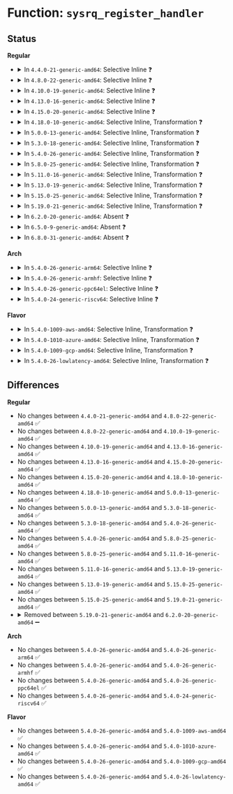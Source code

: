 # Function: <code>sysrq_register_handler</code>

## Status
<b>Regular</b>
<ul>
<li>
<details>
<summary>In <code>4.4.0-21-generic-amd64</code>: Selective Inline ❓</summary>

```c
void sysrq_register_handler()
```

```json
{
  "name": "sysrq_register_handler",
  "collision_type": "Unique Static",
  "inline_type": "Selective",
  "funcs": [
    {
      "addr": 18446744071584013088,
      "name": "sysrq_register_handler",
      "external": false,
      "loc": "drivers/tty/sysrq.c:958",
      "file": "drivers/tty/sysrq.c",
      "inline": "declared, inlined",
      "caller_inline": [
        "drivers/tty/sysrq.c:sysrq_toggle_support"
      ],
      "caller_func": [
        "drivers/tty/sysrq.c:sysrq_init"
      ]
    }
  ],
  "symbols": [
    {
      "addr": 18446744071584013088,
      "name": "sysrq_register_handler",
      "section": ".text",
      "bind": "STB_LOCAL",
      "size": 45
    }
  ]
}
```
</details>
</li>
<li>
<details>
<summary>In <code>4.8.0-22-generic-amd64</code>: Selective Inline ❓</summary>

```c
void sysrq_register_handler()
```

```json
{
  "name": "sysrq_register_handler",
  "collision_type": "Unique Static",
  "inline_type": "Selective",
  "funcs": [
    {
      "addr": 18446744071584346184,
      "name": "sysrq_register_handler",
      "external": false,
      "loc": "drivers/tty/sysrq.c:965",
      "file": "drivers/tty/sysrq.c",
      "inline": "declared, inlined",
      "caller_inline": [
        "drivers/tty/sysrq.c:sysrq_toggle_support"
      ],
      "caller_func": [
        "drivers/tty/sysrq.c:sysrq_init"
      ]
    }
  ],
  "symbols": [
    {
      "addr": 18446744071584343968,
      "name": "sysrq_register_handler",
      "section": ".text",
      "bind": "STB_LOCAL",
      "size": 45
    }
  ]
}
```
</details>
</li>
<li>
<details>
<summary>In <code>4.10.0-19-generic-amd64</code>: Selective Inline ❓</summary>

```c
void sysrq_register_handler()
```

```json
{
  "name": "sysrq_register_handler",
  "collision_type": "Unique Static",
  "inline_type": "Selective",
  "funcs": [
    {
      "addr": 18446744071584528024,
      "name": "sysrq_register_handler",
      "external": false,
      "loc": "drivers/tty/sysrq.c:965",
      "file": "drivers/tty/sysrq.c",
      "inline": "declared, inlined",
      "caller_inline": [
        "drivers/tty/sysrq.c:sysrq_toggle_support"
      ],
      "caller_func": [
        "drivers/tty/sysrq.c:sysrq_init"
      ]
    }
  ],
  "symbols": [
    {
      "addr": 18446744071584525808,
      "name": "sysrq_register_handler",
      "section": ".text",
      "bind": "STB_LOCAL",
      "size": 45
    }
  ]
}
```
</details>
</li>
<li>
<details>
<summary>In <code>4.13.0-16-generic-amd64</code>: Selective Inline ❓</summary>

```c
void sysrq_register_handler()
```

```json
{
  "name": "sysrq_register_handler",
  "collision_type": "Unique Static",
  "inline_type": "Selective",
  "funcs": [
    {
      "addr": 18446744071584611654,
      "name": "sysrq_register_handler",
      "external": false,
      "loc": "drivers/tty/sysrq.c:974",
      "file": "drivers/tty/sysrq.c",
      "inline": "declared, inlined",
      "caller_inline": [
        "drivers/tty/sysrq.c:sysrq_toggle_support"
      ],
      "caller_func": [
        "drivers/tty/sysrq.c:sysrq_init"
      ]
    }
  ],
  "symbols": [
    {
      "addr": 18446744071584609312,
      "name": "sysrq_register_handler",
      "section": ".text",
      "bind": "STB_LOCAL",
      "size": 45
    }
  ]
}
```
</details>
</li>
<li>
<details>
<summary>In <code>4.15.0-20-generic-amd64</code>: Selective Inline ❓</summary>

```c
void sysrq_register_handler()
```

```json
{
  "name": "sysrq_register_handler",
  "collision_type": "Unique Static",
  "inline_type": "Selective",
  "funcs": [
    {
      "addr": 18446744071585024198,
      "name": "sysrq_register_handler",
      "external": false,
      "loc": "drivers/tty/sysrq.c:979",
      "file": "drivers/tty/sysrq.c",
      "inline": "declared, inlined",
      "caller_inline": [
        "drivers/tty/sysrq.c:sysrq_toggle_support"
      ],
      "caller_func": [
        "drivers/tty/sysrq.c:sysrq_init"
      ]
    }
  ],
  "symbols": [
    {
      "addr": 18446744071585021840,
      "name": "sysrq_register_handler",
      "section": ".text",
      "bind": "STB_LOCAL",
      "size": 45
    }
  ]
}
```
</details>
</li>
<li>
<details>
<summary>In <code>4.18.0-10-generic-amd64</code>: Selective Inline, Transformation ❓</summary>

```c
void sysrq_register_handler()
```

```json
{
  "name": "sysrq_register_handler",
  "collision_type": "Unique Static",
  "inline_type": "Selective",
  "funcs": [
    {
      "addr": 18446744071585258024,
      "name": "sysrq_register_handler",
      "external": false,
      "loc": "drivers/tty/sysrq.c:979",
      "file": "drivers/tty/sysrq.c",
      "inline": "declared, inlined",
      "caller_inline": [
        "drivers/tty/sysrq.c:sysrq_toggle_support"
      ],
      "caller_func": [
        "drivers/tty/sysrq.c:sysrq_init"
      ]
    }
  ],
  "symbols": [
    {
      "addr": 18446744071585255984,
      "name": "sysrq_register_handler",
      "section": ".text",
      "bind": "STB_LOCAL",
      "size": 33
    },
    {
      "addr": 18446744071585258170,
      "name": "sysrq_register_handler.cold.7",
      "section": ".text",
      "bind": "STB_LOCAL",
      "size": 19
    }
  ]
}
```
</details>
</li>
<li>
<details>
<summary>In <code>5.0.0-13-generic-amd64</code>: Selective Inline, Transformation ❓</summary>

```c
void sysrq_register_handler()
```

```json
{
  "name": "sysrq_register_handler",
  "collision_type": "Unique Static",
  "inline_type": "Selective",
  "funcs": [
    {
      "addr": 18446744071585377400,
      "name": "sysrq_register_handler",
      "external": false,
      "loc": "drivers/tty/sysrq.c:973",
      "file": "drivers/tty/sysrq.c",
      "inline": "declared, inlined",
      "caller_inline": [
        "drivers/tty/sysrq.c:sysrq_toggle_support"
      ],
      "caller_func": [
        "drivers/tty/sysrq.c:sysrq_init"
      ]
    }
  ],
  "symbols": [
    {
      "addr": 18446744071585375376,
      "name": "sysrq_register_handler",
      "section": ".text",
      "bind": "STB_LOCAL",
      "size": 33
    },
    {
      "addr": 18446744071585377567,
      "name": "sysrq_register_handler.cold.7",
      "section": ".text",
      "bind": "STB_LOCAL",
      "size": 19
    }
  ]
}
```
</details>
</li>
<li>
<details>
<summary>In <code>5.3.0-18-generic-amd64</code>: Selective Inline, Transformation ❓</summary>

```c
void sysrq_register_handler()
```

```json
{
  "name": "sysrq_register_handler",
  "collision_type": "Unique Static",
  "inline_type": "Selective",
  "funcs": [
    {
      "addr": 18446744071585591288,
      "name": "sysrq_register_handler",
      "external": false,
      "loc": "drivers/tty/sysrq.c:979",
      "file": "drivers/tty/sysrq.c",
      "inline": "declared, inlined",
      "caller_inline": [
        "drivers/tty/sysrq.c:sysrq_toggle_support"
      ],
      "caller_func": [
        "drivers/tty/sysrq.c:sysrq_init"
      ]
    }
  ],
  "symbols": [
    {
      "addr": 18446744071585589216,
      "name": "sysrq_register_handler",
      "section": ".text",
      "bind": "STB_LOCAL",
      "size": 33
    },
    {
      "addr": 18446744071585591434,
      "name": "sysrq_register_handler.cold",
      "section": ".text",
      "bind": "STB_LOCAL",
      "size": 19
    }
  ]
}
```
</details>
</li>
<li>
<details>
<summary>In <code>5.4.0-26-generic-amd64</code>: Selective Inline, Transformation ❓</summary>

```c
void sysrq_register_handler()
```

```json
{
  "name": "sysrq_register_handler",
  "collision_type": "Unique Static",
  "inline_type": "Selective",
  "funcs": [
    {
      "addr": 18446744071585732088,
      "name": "sysrq_register_handler",
      "external": false,
      "loc": "drivers/tty/sysrq.c:972",
      "file": "drivers/tty/sysrq.c",
      "inline": "declared, inlined",
      "caller_inline": [
        "drivers/tty/sysrq.c:sysrq_toggle_support"
      ],
      "caller_func": [
        "drivers/tty/sysrq.c:sysrq_init"
      ]
    }
  ],
  "symbols": [
    {
      "addr": 18446744071585730080,
      "name": "sysrq_register_handler",
      "section": ".text",
      "bind": "STB_LOCAL",
      "size": 33
    },
    {
      "addr": 18446744071585732234,
      "name": "sysrq_register_handler.cold",
      "section": ".text",
      "bind": "STB_LOCAL",
      "size": 19
    }
  ]
}
```
</details>
</li>
<li>
<details>
<summary>In <code>5.8.0-25-generic-amd64</code>: Selective Inline, Transformation ❓</summary>

```c
void sysrq_register_handler()
```

```json
{
  "name": "sysrq_register_handler",
  "collision_type": "Unique Static",
  "inline_type": "Selective",
  "funcs": [
    {
      "addr": 18446744071586461960,
      "name": "sysrq_register_handler",
      "external": false,
      "loc": "drivers/tty/sysrq.c:985",
      "file": "drivers/tty/sysrq.c",
      "inline": "declared, inlined",
      "caller_inline": [],
      "caller_func": [
        "drivers/tty/sysrq.c:sysrq_init"
      ]
    }
  ],
  "symbols": [
    {
      "addr": 18446744071586460880,
      "name": "sysrq_register_handler",
      "section": ".text",
      "bind": "STB_LOCAL",
      "size": 26
    },
    {
      "addr": 18446744071586463289,
      "name": "sysrq_register_handler.cold",
      "section": ".text",
      "bind": "STB_LOCAL",
      "size": 19
    }
  ]
}
```
</details>
</li>
<li>
<details>
<summary>In <code>5.11.0-16-generic-amd64</code>: Selective Inline, Transformation ❓</summary>

```c
void sysrq_register_handler()
```

```json
{
  "name": "sysrq_register_handler",
  "collision_type": "Unique Static",
  "inline_type": "Selective",
  "funcs": [
    {
      "addr": 18446744071586576056,
      "name": "sysrq_register_handler",
      "external": false,
      "loc": "drivers/tty/sysrq.c:1028",
      "file": "drivers/tty/sysrq.c",
      "inline": "declared, inlined",
      "caller_inline": [],
      "caller_func": [
        "drivers/tty/sysrq.c:sysrq_init"
      ]
    }
  ],
  "symbols": [
    {
      "addr": 18446744071586575184,
      "name": "sysrq_register_handler",
      "section": ".text",
      "bind": "STB_LOCAL",
      "size": 26
    },
    {
      "addr": 18446744071591458615,
      "name": "sysrq_register_handler.cold",
      "section": ".text",
      "bind": "STB_LOCAL",
      "size": 19
    }
  ]
}
```
</details>
</li>
<li>
<details>
<summary>In <code>5.13.0-19-generic-amd64</code>: Selective Inline, Transformation ❓</summary>

```c
void sysrq_register_handler()
```

```json
{
  "name": "sysrq_register_handler",
  "collision_type": "Unique Static",
  "inline_type": "Selective",
  "funcs": [
    {
      "addr": 18446744071586460968,
      "name": "sysrq_register_handler",
      "external": false,
      "loc": "drivers/tty/sysrq.c:1029",
      "file": "drivers/tty/sysrq.c",
      "inline": "declared, inlined",
      "caller_inline": [],
      "caller_func": [
        "drivers/tty/sysrq.c:sysrq_init"
      ]
    }
  ],
  "symbols": [
    {
      "addr": 18446744071586460096,
      "name": "sysrq_register_handler",
      "section": ".text",
      "bind": "STB_LOCAL",
      "size": 26
    },
    {
      "addr": 18446744071591400353,
      "name": "sysrq_register_handler.cold",
      "section": ".text",
      "bind": "STB_LOCAL",
      "size": 19
    }
  ]
}
```
</details>
</li>
<li>
<details>
<summary>In <code>5.15.0-25-generic-amd64</code>: Selective Inline, Transformation ❓</summary>

```c
void sysrq_register_handler()
```

```json
{
  "name": "sysrq_register_handler",
  "collision_type": "Unique Static",
  "inline_type": "Selective",
  "funcs": [
    {
      "addr": 18446744071586988415,
      "name": "sysrq_register_handler",
      "external": false,
      "loc": "drivers/tty/sysrq.c:1029",
      "file": "drivers/tty/sysrq.c",
      "inline": "declared, inlined",
      "caller_inline": [],
      "caller_func": [
        "drivers/tty/sysrq.c:sysrq_init"
      ]
    }
  ],
  "symbols": [
    {
      "addr": 18446744071586986992,
      "name": "sysrq_register_handler",
      "section": ".text",
      "bind": "STB_LOCAL",
      "size": 26
    },
    {
      "addr": 18446744071592447464,
      "name": "sysrq_register_handler.cold",
      "section": ".text",
      "bind": "STB_LOCAL",
      "size": 19
    }
  ]
}
```
</details>
</li>
<li>
<details>
<summary>In <code>5.19.0-21-generic-amd64</code>: Selective Inline, Transformation ❓</summary>

```c
void sysrq_register_handler()
```

```json
{
  "name": "sysrq_register_handler",
  "collision_type": "Unique Static",
  "inline_type": "Selective",
  "funcs": [
    {
      "addr": 18446744071588286143,
      "name": "sysrq_register_handler",
      "external": false,
      "loc": "drivers/tty/sysrq.c:1034",
      "file": "drivers/tty/sysrq.c",
      "inline": "declared, inlined",
      "caller_inline": [],
      "caller_func": [
        "drivers/tty/sysrq.c:sysrq_init"
      ]
    }
  ],
  "symbols": [
    {
      "addr": 18446744071588284768,
      "name": "sysrq_register_handler",
      "section": ".text",
      "bind": "STB_LOCAL",
      "size": 36
    },
    {
      "addr": 18446744071594315569,
      "name": "sysrq_register_handler.cold",
      "section": ".text",
      "bind": "STB_LOCAL",
      "size": 19
    }
  ]
}
```
</details>
</li>
<li>
<details>
<summary>In <code>6.2.0-20-generic-amd64</code>: Absent ❓</summary>

```json
{
  "name": "sysrq_register_handler",
  "collision_type": "Unique Static",
  "inline_type": "Full",
  "funcs": [
    {
      "addr": 18446744071628048996,
      "name": "sysrq_register_handler",
      "external": false,
      "loc": "drivers/tty/sysrq.c:1034",
      "file": "drivers/tty/sysrq.c",
      "inline": "declared, inlined",
      "caller_inline": [
        "drivers/tty/sysrq.c:sysrq_init"
      ],
      "caller_func": []
    }
  ],
  "symbols": []
}
```
</details>
</li>
<li>
<details>
<summary>In <code>6.5.0-9-generic-amd64</code>: Absent ❓</summary>

```json
{
  "name": "sysrq_register_handler",
  "collision_type": "Unique Static",
  "inline_type": "Full",
  "funcs": [
    {
      "addr": 18446744071619815220,
      "name": "sysrq_register_handler",
      "external": false,
      "loc": "drivers/tty/sysrq.c:1034",
      "file": "drivers/tty/sysrq.c",
      "inline": "declared, inlined",
      "caller_inline": [
        "drivers/tty/sysrq.c:sysrq_init"
      ],
      "caller_func": []
    }
  ],
  "symbols": []
}
```
</details>
</li>
<li>
<details>
<summary>In <code>6.8.0-31-generic-amd64</code>: Absent ❓</summary>

```json
{
  "name": "sysrq_register_handler",
  "collision_type": "Unique Static",
  "inline_type": "Full",
  "funcs": [
    {
      "addr": 18446744071622123844,
      "name": "sysrq_register_handler",
      "external": false,
      "loc": "drivers/tty/sysrq.c:1033",
      "file": "drivers/tty/sysrq.c",
      "inline": "declared, inlined",
      "caller_inline": [
        "drivers/tty/sysrq.c:sysrq_init"
      ],
      "caller_func": []
    }
  ],
  "symbols": []
}
```
</details>
</li>
</ul>
<b>Arch</b>
<ul>
<li>
<details>
<summary>In <code>5.4.0-26-generic-arm64</code>: Selective Inline ❓</summary>

```c
void sysrq_register_handler()
```

```json
{
  "name": "sysrq_register_handler",
  "collision_type": "Unique Static",
  "inline_type": "Selective",
  "funcs": [
    {
      "addr": 18446603336498433220,
      "name": "sysrq_register_handler",
      "external": false,
      "loc": "drivers/tty/sysrq.c:972",
      "file": "drivers/tty/sysrq.c",
      "inline": "declared, inlined",
      "caller_inline": [
        "drivers/tty/sysrq.c:sysrq_toggle_support"
      ],
      "caller_func": [
        "drivers/tty/sysrq.c:sysrq_init"
      ]
    }
  ],
  "symbols": [
    {
      "addr": 18446603336498429696,
      "name": "sysrq_register_handler",
      "section": ".text",
      "bind": "STB_LOCAL",
      "size": 360
    }
  ]
}
```
</details>
</li>
<li>
<details>
<summary>In <code>5.4.0-26-generic-armhf</code>: Selective Inline ❓</summary>

```c
void sysrq_register_handler()
```

```json
{
  "name": "sysrq_register_handler",
  "collision_type": "Unique Static",
  "inline_type": "Selective",
  "funcs": [
    {
      "addr": 3231098288,
      "name": "sysrq_register_handler",
      "external": false,
      "loc": "drivers/tty/sysrq.c:972",
      "file": "drivers/tty/sysrq.c",
      "inline": "declared, inlined",
      "caller_inline": [
        "drivers/tty/sysrq.c:sysrq_toggle_support"
      ],
      "caller_func": [
        "drivers/tty/sysrq.c:sysrq_init"
      ]
    }
  ],
  "symbols": [
    {
      "addr": 3231095604,
      "name": "sysrq_register_handler",
      "section": ".text",
      "bind": "STB_LOCAL",
      "size": 360
    }
  ]
}
```
</details>
</li>
<li>
<details>
<summary>In <code>5.4.0-26-generic-ppc64el</code>: Selective Inline ❓</summary>

```c
void sysrq_register_handler()
```

```json
{
  "name": "sysrq_register_handler",
  "collision_type": "Unique Static",
  "inline_type": "Selective",
  "funcs": [
    {
      "addr": 13835058055291617076,
      "name": "sysrq_register_handler",
      "external": false,
      "loc": "drivers/tty/sysrq.c:972",
      "file": "drivers/tty/sysrq.c",
      "inline": "declared, inlined",
      "caller_inline": [
        "drivers/tty/sysrq.c:sysrq_toggle_support"
      ],
      "caller_func": [
        "drivers/tty/sysrq.c:sysrq_init"
      ]
    }
  ],
  "symbols": [
    {
      "addr": 13835058055291613392,
      "name": "sysrq_register_handler",
      "section": ".text",
      "bind": "STB_LOCAL",
      "size": 436
    }
  ]
}
```
</details>
</li>
<li>
<details>
<summary>In <code>5.4.0-24-generic-riscv64</code>: Selective Inline ❓</summary>

```c
void sysrq_register_handler()
```

```json
{
  "name": "sysrq_register_handler",
  "collision_type": "Unique Static",
  "inline_type": "Selective",
  "funcs": [
    {
      "addr": 18446743936276083344,
      "name": "sysrq_register_handler",
      "external": false,
      "loc": "drivers/tty/sysrq.c:972",
      "file": "drivers/tty/sysrq.c",
      "inline": "declared, inlined",
      "caller_inline": [
        "drivers/tty/sysrq.c:sysrq_toggle_support"
      ],
      "caller_func": [
        "drivers/tty/sysrq.c:sysrq_init"
      ]
    }
  ],
  "symbols": [
    {
      "addr": 18446743936276080856,
      "name": "sysrq_register_handler",
      "section": ".text",
      "bind": "STB_LOCAL",
      "size": 314
    }
  ]
}
```
</details>
</li>
</ul>
<b>Flavor</b>
<ul>
<li>
<details>
<summary>In <code>5.4.0-1009-aws-amd64</code>: Selective Inline, Transformation ❓</summary>

```c
void sysrq_register_handler()
```

```json
{
  "name": "sysrq_register_handler",
  "collision_type": "Unique Static",
  "inline_type": "Selective",
  "funcs": [
    {
      "addr": 18446744071585493112,
      "name": "sysrq_register_handler",
      "external": false,
      "loc": "drivers/tty/sysrq.c:972",
      "file": "drivers/tty/sysrq.c",
      "inline": "declared, inlined",
      "caller_inline": [
        "drivers/tty/sysrq.c:sysrq_toggle_support"
      ],
      "caller_func": [
        "drivers/tty/sysrq.c:sysrq_init"
      ]
    }
  ],
  "symbols": [
    {
      "addr": 18446744071585491104,
      "name": "sysrq_register_handler",
      "section": ".text",
      "bind": "STB_LOCAL",
      "size": 33
    },
    {
      "addr": 18446744071585493258,
      "name": "sysrq_register_handler.cold",
      "section": ".text",
      "bind": "STB_LOCAL",
      "size": 19
    }
  ]
}
```
</details>
</li>
<li>
<details>
<summary>In <code>5.4.0-1010-azure-amd64</code>: Selective Inline, Transformation ❓</summary>

```c
void sysrq_register_handler()
```

```json
{
  "name": "sysrq_register_handler",
  "collision_type": "Unique Static",
  "inline_type": "Selective",
  "funcs": [
    {
      "addr": 18446744071585362952,
      "name": "sysrq_register_handler",
      "external": false,
      "loc": "drivers/tty/sysrq.c:972",
      "file": "drivers/tty/sysrq.c",
      "inline": "declared, inlined",
      "caller_inline": [
        "drivers/tty/sysrq.c:sysrq_toggle_support"
      ],
      "caller_func": [
        "drivers/tty/sysrq.c:sysrq_init"
      ]
    }
  ],
  "symbols": [
    {
      "addr": 18446744071585360944,
      "name": "sysrq_register_handler",
      "section": ".text",
      "bind": "STB_LOCAL",
      "size": 33
    },
    {
      "addr": 18446744071585363098,
      "name": "sysrq_register_handler.cold",
      "section": ".text",
      "bind": "STB_LOCAL",
      "size": 19
    }
  ]
}
```
</details>
</li>
<li>
<details>
<summary>In <code>5.4.0-1009-gcp-amd64</code>: Selective Inline, Transformation ❓</summary>

```c
void sysrq_register_handler()
```

```json
{
  "name": "sysrq_register_handler",
  "collision_type": "Unique Static",
  "inline_type": "Selective",
  "funcs": [
    {
      "addr": 18446744071585682488,
      "name": "sysrq_register_handler",
      "external": false,
      "loc": "drivers/tty/sysrq.c:972",
      "file": "drivers/tty/sysrq.c",
      "inline": "declared, inlined",
      "caller_inline": [
        "drivers/tty/sysrq.c:sysrq_toggle_support"
      ],
      "caller_func": [
        "drivers/tty/sysrq.c:sysrq_init"
      ]
    }
  ],
  "symbols": [
    {
      "addr": 18446744071585680480,
      "name": "sysrq_register_handler",
      "section": ".text",
      "bind": "STB_LOCAL",
      "size": 33
    },
    {
      "addr": 18446744071585682634,
      "name": "sysrq_register_handler.cold",
      "section": ".text",
      "bind": "STB_LOCAL",
      "size": 19
    }
  ]
}
```
</details>
</li>
<li>
<details>
<summary>In <code>5.4.0-26-lowlatency-amd64</code>: Selective Inline, Transformation ❓</summary>

```c
void sysrq_register_handler()
```

```json
{
  "name": "sysrq_register_handler",
  "collision_type": "Unique Static",
  "inline_type": "Selective",
  "funcs": [
    {
      "addr": 18446744071585790520,
      "name": "sysrq_register_handler",
      "external": false,
      "loc": "drivers/tty/sysrq.c:972",
      "file": "drivers/tty/sysrq.c",
      "inline": "declared, inlined",
      "caller_inline": [
        "drivers/tty/sysrq.c:sysrq_toggle_support"
      ],
      "caller_func": [
        "drivers/tty/sysrq.c:sysrq_init"
      ]
    }
  ],
  "symbols": [
    {
      "addr": 18446744071585788528,
      "name": "sysrq_register_handler",
      "section": ".text",
      "bind": "STB_LOCAL",
      "size": 33
    },
    {
      "addr": 18446744071585790666,
      "name": "sysrq_register_handler.cold",
      "section": ".text",
      "bind": "STB_LOCAL",
      "size": 19
    }
  ]
}
```
</details>
</li>
</ul>

## Differences
<b>Regular</b>
<ul>
<li>
No changes between <code>4.4.0-21-generic-amd64</code> and <code>4.8.0-22-generic-amd64</code> ✅
</li>
<li>
No changes between <code>4.8.0-22-generic-amd64</code> and <code>4.10.0-19-generic-amd64</code> ✅
</li>
<li>
No changes between <code>4.10.0-19-generic-amd64</code> and <code>4.13.0-16-generic-amd64</code> ✅
</li>
<li>
No changes between <code>4.13.0-16-generic-amd64</code> and <code>4.15.0-20-generic-amd64</code> ✅
</li>
<li>
No changes between <code>4.15.0-20-generic-amd64</code> and <code>4.18.0-10-generic-amd64</code> ✅
</li>
<li>
No changes between <code>4.18.0-10-generic-amd64</code> and <code>5.0.0-13-generic-amd64</code> ✅
</li>
<li>
No changes between <code>5.0.0-13-generic-amd64</code> and <code>5.3.0-18-generic-amd64</code> ✅
</li>
<li>
No changes between <code>5.3.0-18-generic-amd64</code> and <code>5.4.0-26-generic-amd64</code> ✅
</li>
<li>
No changes between <code>5.4.0-26-generic-amd64</code> and <code>5.8.0-25-generic-amd64</code> ✅
</li>
<li>
No changes between <code>5.8.0-25-generic-amd64</code> and <code>5.11.0-16-generic-amd64</code> ✅
</li>
<li>
No changes between <code>5.11.0-16-generic-amd64</code> and <code>5.13.0-19-generic-amd64</code> ✅
</li>
<li>
No changes between <code>5.13.0-19-generic-amd64</code> and <code>5.15.0-25-generic-amd64</code> ✅
</li>
<li>
No changes between <code>5.15.0-25-generic-amd64</code> and <code>5.19.0-21-generic-amd64</code> ✅
</li>
<li>
<details>
<summary>Removed between <code>5.19.0-21-generic-amd64</code> and <code>6.2.0-20-generic-amd64</code> ➖</summary>

```c
void sysrq_register_handler()
```
</details>
</li>
</ul>
<b>Arch</b>
<ul>
<li>
No changes between <code>5.4.0-26-generic-amd64</code> and <code>5.4.0-26-generic-arm64</code> ✅
</li>
<li>
No changes between <code>5.4.0-26-generic-amd64</code> and <code>5.4.0-26-generic-armhf</code> ✅
</li>
<li>
No changes between <code>5.4.0-26-generic-amd64</code> and <code>5.4.0-26-generic-ppc64el</code> ✅
</li>
<li>
No changes between <code>5.4.0-26-generic-amd64</code> and <code>5.4.0-24-generic-riscv64</code> ✅
</li>
</ul>
<b>Flavor</b>
<ul>
<li>
No changes between <code>5.4.0-26-generic-amd64</code> and <code>5.4.0-1009-aws-amd64</code> ✅
</li>
<li>
No changes between <code>5.4.0-26-generic-amd64</code> and <code>5.4.0-1010-azure-amd64</code> ✅
</li>
<li>
No changes between <code>5.4.0-26-generic-amd64</code> and <code>5.4.0-1009-gcp-amd64</code> ✅
</li>
<li>
No changes between <code>5.4.0-26-generic-amd64</code> and <code>5.4.0-26-lowlatency-amd64</code> ✅
</li>
</ul>

